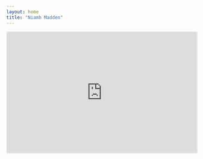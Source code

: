 ```yaml
---
layout: home
title: "Niamh Madden"
---
```


<iframe src="https://embeds.beehiiv.com/483ee00a-dc5a-4572-982d-cb4058e9f3dc" data-test-id="beehiiv-embed" width="100%" height="320" frameborder="0" scrolling="no" style="border-radius: 4px; border: 2px solid #e5e7eb; margin: 0; background-color: transparent;"></iframe>
